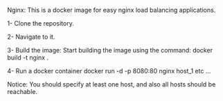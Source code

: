 Nginx: This is a docker image for easy nginx load balancing applications.

1- Clone the repository.

2- Navigate to it.

3- Build the image: Start building the image using the command:
	docker build -t nginx .

4- Run a docker container
	docker run -d -p 8080:80 nginx host_1 etc ... 
    
Notice: You should specify at least one host, and also all hosts should be reachable. 
